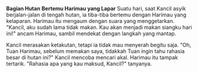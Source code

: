 
**Bagian Hutan**
**Bertemu Harimau yang Lapar**
Suatu hari, saat Kancil asyik berjalan-jalan di tengah hutan, ia tiba-tiba bertemu dengan Harimau yang kelaparan. Harimau itu mengaum dengan suara yang menggetarkan. "Kancil, aku sudah lama tidak makan. Kau akan menjadi makan siangku hari ini!" ancam Harimau, sambil mendekat dengan langkah yang mantap.

Kancil merasakan ketakutan, tetapi ia tidak mau menyerah begitu saja. "Oh, Tuan Harimau, sebelum memakan saya, tidakkah Tuan ingin tahu rahasia besar di hutan ini?" Kancil mencoba mencari akal. Harimau itu tampak tertarik. "Rahasia apa yang kau maksud, Kancil?" tanyanya.
